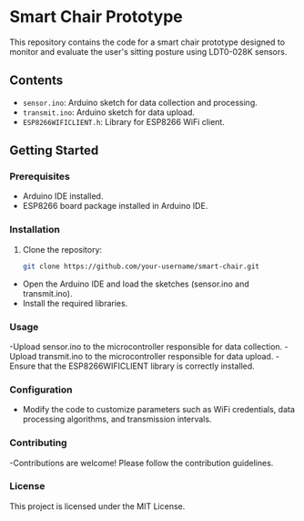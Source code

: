 # Smart Chair Prototype

This repository contains the code for a smart chair prototype designed to monitor and evaluate the user's sitting posture using LDT0-028K sensors.

## Contents

- `sensor.ino`: Arduino sketch for data collection and processing.
- `transmit.ino`: Arduino sketch for data upload.
- `ESP8266WIFICLIENT.h`: Library for ESP8266 WiFi client.

## Getting Started

### Prerequisites

- Arduino IDE installed.
- ESP8266 board package installed in Arduino IDE.

### Installation

1. Clone the repository:

   ```bash
   git clone https://github.com/your-username/smart-chair.git
  - Open the Arduino IDE and load the sketches (sensor.ino and transmit.ino).
  - Install the required libraries.

### Usage
-Upload sensor.ino to the microcontroller responsible for data collection.
-Upload transmit.ino to the microcontroller responsible for data upload.
-Ensure that the ESP8266WIFICLIENT library is correctly installed.
### Configuration
- Modify the code to customize parameters such as WiFi credentials, data processing algorithms, and transmission intervals.
### Contributing
-Contributions are welcome! Please follow the contribution guidelines.

### License
This project is licensed under the MIT License.
